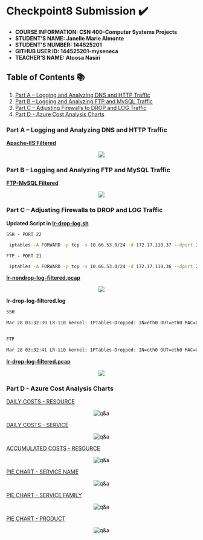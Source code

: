 # Checkpoint8 Submission ✔️

- **COURSE INFORMATION: CSN 400-Computer Systems Projects**
- **STUDENT’S NAME: Janelle Marie Almonte**
- **STUDENT'S NUMBER: 144525201**
- **GITHUB USER ID: 144525201-myseneca**
- **TEACHER’S NAME: Atoosa Nasiri**

## Table of Contents 📚
1. [Part A – Logging and Analyzing DNS and HTTP Traffic](#part-a--logging-and-analyzing-dns-and-http-traffic)
2. [Part B – Logging and Analyzing FTP and MySQL Traffic](#part-b--logging-and-analyzing-ftp-and-mysql-traffic)
3. [Part C – Adjusting Firewalls to DROP and LOG Traffic](#part-c--adjusting-firewalls-to-drop-and-log-traffic)
4. [Part D - Azure Cost Analysis Charts](#part-d---azure-cost-analysis-charts)

### Part A – Logging and Analyzing DNS and HTTP Traffic

**[Apache-IIS Filtered](https://github.com/144525201-myseneca/CSN400-Capstone/blob/887ebe249bdfe81013f9ae6b01f2382166883953/Checkpoint8/images/apache-iis.filtered.PNG)**

<div align="center">
  <img src="https://github.com/144525201-myseneca/CSN400-Capstone/blob/887ebe249bdfe81013f9ae6b01f2382166883953/Checkpoint8/images/apache-iis.filtered.PNG">
</div>


### Part B – Logging and Analyzing FTP and MySQL Traffic

**[FTP-MySQL Filtered](https://github.com/144525201-myseneca/CSN400-Capstone/blob/c1b05c2a7e085413fc508015d79082cdd8f3afdb/Checkpoint8/images/ftp-mysql.filtered.PNG)**

<div align="center">
  <img src="https://github.com/144525201-myseneca/CSN400-Capstone/blob/c1b05c2a7e085413fc508015d79082cdd8f3afdb/Checkpoint8/images/ftp-mysql.filtered.PNG">
</div>

### Part C – Adjusting Firewalls to DROP and LOG Traffic

**Updated Script in [lr-drop-log.sh](https://github.com/144525201-myseneca/CSN400-Capstone/blob/86d6fdab4ba1990e01ddbad1ddd0ba479f3c902d/Checkpoint8/PART_C/lr-drop-log.sh)**

`SSH - PORT 22`

```bash
 iptables -A FORWARD -p tcp -s 10.66.53.0/24 -d 172.17.110.37 --dport 22 -m limit --limit 1/min -j LOG --log-prefix "IPTables-Dropped: " --log-level 4
```

`FTP - PORT 21`

```bash
 iptables -A FORWARD -p tcp -s 10.66.53.0/24 -d 172.17.110.36 --dport 21 -m limit --limit 1/min -j LOG --log-prefix "IPTables-Dropped: " --log-level 4
```

**[lr-nondrop-log-filtered.pcap](https://github.com/144525201-myseneca/CSN400-Capstone/blob/173942d50ca46d0d7cf77f094210ca977f48347a/Checkpoint8/PART_C/lr-nondrop-log-filtered-pcap.PNG)**

<div align="center">
  <img src="https://github.com/144525201-myseneca/CSN400-Capstone/blob/173942d50ca46d0d7cf77f094210ca977f48347a/Checkpoint8/PART_C/lr-nondrop-log-filtered-pcap.PNG">
</div>

**lr-drop-log-filtered.log**

```bash
SSH

Mar 28 03:32:39 LR-110 kernel: IPTables-Dropped: IN=eth0 OUT=eth0 MAC=00:22:48:af:13:8e:fc:bd:67:ad:94:93:08:00 SRC=10.66.53.4 DST=172.17.110.37 LEN=52 TOS=0x00 PREC=0x00 TTL=127 ID=49377 DF PROTO=TCP SPT=64649 DPT=22 WINDOW=64240 RES=0x00 SYN URGP=0


FTP

Mar 28 03:32:41 LR-110 kernel: IPTables-Dropped: IN=eth0 OUT=eth0 MAC=00:22:48:af:13:8e:fc:bd:67:ad:94:93:08:00 SRC=10.66.53.4 DST=172.17.110.36 LEN=52 TOS=0x00 PREC=0x00 TTL=127 ID=18279 DF PROTO=TCP SPT=64651 DPT=21 WINDOW=64240 RES=0x00 SYN URGP=0
```

**[lr-drop-log-filtered.pcap](https://github.com/144525201-myseneca/CSN400-Capstone/blob/173942d50ca46d0d7cf77f094210ca977f48347a/Checkpoint8/PART_C/lr-drop-log-filtered-pcap.PNG)**

<div align="center">
  <img src="https://github.com/144525201-myseneca/CSN400-Capstone/blob/173942d50ca46d0d7cf77f094210ca977f48347a/Checkpoint8/PART_C/lr-drop-log-filtered-pcap.PNG">
</div>


### Part D - Azure Cost Analysis Charts

[DAILY COSTS - RESOURCE](https://github.com/144525201-myseneca/CSN400-Capstone/blob/d377b8db9c4b1716658eb533024e3a97421d9c34/Checkpoint8/PART_D/dailycosts_resource.PNG)

<p align="center">
  <img src="https://github.com/144525201-myseneca/CSN400-Capstone/blob/d377b8db9c4b1716658eb533024e3a97421d9c34/Checkpoint8/PART_D/dailycosts_resource.PNG" alt="q&a">
</p>


[DAILY COSTS - SERVICE](https://github.com/144525201-myseneca/CSN400-Capstone/blob/d377b8db9c4b1716658eb533024e3a97421d9c34/Checkpoint8/PART_D/dailycosts_service.PNG)

<p align="center">
  <img src="https://github.com/144525201-myseneca/CSN400-Capstone/blob/d377b8db9c4b1716658eb533024e3a97421d9c34/Checkpoint8/PART_D/dailycosts_service.PNG" alt="q&a">
</p>


[ACCUMULATED COSTS - RESOURCE](https://github.com/144525201-myseneca/CSN400-Capstone/blob/d377b8db9c4b1716658eb533024e3a97421d9c34/Checkpoint8/PART_D/accumatedcosts_resource.PNG)

<p align="center">
  <img src="https://github.com/144525201-myseneca/CSN400-Capstone/blob/d377b8db9c4b1716658eb533024e3a97421d9c34/Checkpoint8/PART_D/accumatedcosts_resource.PNG" alt="q&a">
</p>


[PIE CHART - SERVICE NAME](https://github.com/144525201-myseneca/CSN400-Capstone/blob/d377b8db9c4b1716658eb533024e3a97421d9c34/Checkpoint8/PART_D/piechart_servicename.PNG)

<p align="center">
  <img src="https://github.com/144525201-myseneca/CSN400-Capstone/blob/d377b8db9c4b1716658eb533024e3a97421d9c34/Checkpoint8/PART_D/piechart_servicename.PNG" alt="q&a">
</p>


[PIE CHART - SERVICE FAMILY](https://github.com/144525201-myseneca/CSN400-Capstone/blob/d377b8db9c4b1716658eb533024e3a97421d9c34/Checkpoint8/PART_D/piechart_servicefamily.PNG)

<p align="center">
  <img src="https://github.com/144525201-myseneca/CSN400-Capstone/blob/d377b8db9c4b1716658eb533024e3a97421d9c34/Checkpoint8/PART_D/piechart_servicefamily.PNG" alt="q&a">
</p>


[PIE CHART - PRODUCT](https://github.com/144525201-myseneca/CSN400-Capstone/blob/d377b8db9c4b1716658eb533024e3a97421d9c34/Checkpoint8/PART_D/piechart_product.PNG)

<p align="center">
  <img src="https://github.com/144525201-myseneca/CSN400-Capstone/blob/d377b8db9c4b1716658eb533024e3a97421d9c34/Checkpoint8/PART_D/piechart_product.PNG" alt="q&a">
</p>



